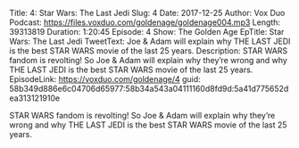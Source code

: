 Title: 4: Star Wars: The Last Jedi
Slug: 4
Date: 2017-12-25
Author: Vox Duo
Podcast: https://files.voxduo.com/goldenage/goldenage004.mp3
Length: 39313819
Duration: 1:20:45
Episode: 4
Show: The Golden Age
EpTitle: Star Wars: The Last Jedi
TweetText: Joe & Adam will explain why THE LAST JEDI is the best STAR WARS movie of the last 25 years.
Description: STAR WARS fandom is revolting! So Joe & Adam will explain why they’re wrong and why THE LAST JEDI is the best STAR WARS movie of the last 25 years.
EpisodeLink: https://voxduo.com/goldenage/4
guid: 58b349d886e6c04706d65977:58b34a543a04111160d8fd9d:5a41d775652dea313121910e

STAR WARS fandom is revolting! So Joe & Adam will explain why they’re wrong and why THE LAST JEDI is the best STAR WARS movie of the last 25 years.

